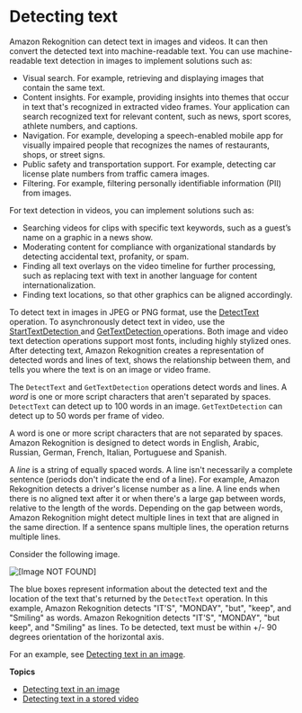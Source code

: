 # Detecting text<a name="text-detection"></a>

Amazon Rekognition can detect text in images and videos\. It can then convert the detected text into machine\-readable text\. You can use machine\-readable text detection in images to implement solutions such as:
+ Visual search\. For example, retrieving and displaying images that contain the same text\.
+ Content insights\. For example, providing insights into themes that occur in text that's recognized in extracted video frames\. Your application can search recognized text for relevant content, such as news, sport scores, athlete numbers, and captions\.
+ Navigation\. For example, developing a speech\-enabled mobile app for visually impaired people that recognizes the names of restaurants, shops, or street signs\. 
+ Public safety and transportation support\. For example, detecting car license plate numbers from traffic camera images\. 
+ Filtering\. For example, filtering personally identifiable information \(PII\) from images\. 

For text detection in videos, you can implement solutions such as: 
+ Searching videos for clips with specific text keywords, such as a guest’s name on a graphic in a news show\.
+ Moderating content for compliance with organizational standards by detecting accidental text, profanity, or spam\.
+ Finding all text overlays on the video timeline for further processing, such as replacing text with text in another language for content internationalization\.
+ Finding text locations, so that other graphics can be aligned accordingly\.

To detect text in images in JPEG or PNG format, use the [ DetectText ](API_DetectText.md) operation\. To asynchronously detect text in video, use the [ StartTextDetection ](API_StartTextDetection.md) and [ GetTextDetection ](API_GetTextDetection.md) operations\. Both image and video text detection operations support most fonts, including highly stylized ones\. After detecting text, Amazon Rekognition creates a representation of detected words and lines of text, shows the relationship between them, and tells you where the text is on an image or video frame\.

The `DetectText` and `GetTextDetection` operations detect words and lines\. A *word* is one or more script characters that aren't separated by spaces\. `DetectText` can detect up to 100 words in an image\. `GetTextDetection` can detect up to 50 words per frame of video\. 

A word is one or more script characters that are not separated by spaces\. Amazon Rekognition is designed to detect words in English, Arabic, Russian, German, French, Italian, Portuguese and Spanish\.

A *line* is a string of equally spaced words\. A line isn't necessarily a complete sentence \(periods don't indicate the end of a line\)\. For example, Amazon Rekognition detects a driver's license number as a line\. A line ends when there is no aligned text after it or when there's a large gap between words, relative to the length of the words\. Depending on the gap between words, Amazon Rekognition might detect multiple lines in text that are aligned in the same direction\. If a sentence spans multiple lines, the operation returns multiple lines\.

Consider the following image\.

![\[Image NOT FOUND\]](http://docs.aws.amazon.com/rekognition/latest/dg/images/text.png)

The blue boxes represent information about the detected text and the location of the text that's returned by the `DetectText` operation\. In this example, Amazon Rekognition detects "IT'S", "MONDAY", "but", "keep", and "Smiling" as words\. Amazon Rekognition detects "IT'S", "MONDAY", "but keep", and "Smiling" as lines\. To be detected, text must be within \+/\- 90 degrees orientation of the horizontal axis\.

For an example, see [Detecting text in an image](text-detecting-text-procedure.md)\.

**Topics**
+ [Detecting text in an image](text-detecting-text-procedure.md)
+ [Detecting text in a stored video](text-detecting-video-procedure.md)